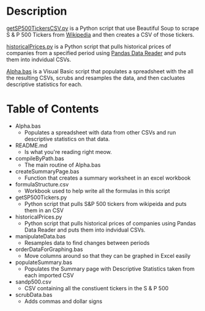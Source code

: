 # Description

<a href="https://github.com/santarini/pandas-datareader/blob/master/getSP500TickersCSV.py">getSP500TickersCSV.py</a> is a Python script that use Beautiful Soup to scrape S & P 500 Tickers from <a href="https://en.wikipedia.org/wiki/List_of_S%26P_500_companies">Wikipedia</a> and then creates a CSV of those tickers.

<a href="https://github.com/santarini/pandas-datareader/blob/master/historicalPrices.py">historicalPrices.py</a> is a Python script that pulls historical prices of companies from a specified period using <a href="https://pandas-datareader.readthedocs.io/en/latest/">Pandas Data Reader</a> and puts them into indvidual CSVs.

<a href="https://github.com/santarini/pandas-datareader/blob/master/Alpha.bas">Alpha.bas</a> is a Visual Basic script that populates a spreadsheet with the all the resulting CSVs, scrubs and resamples the data, and then cacluates descriptive statistics for each.

# Table of Contents

* Alpha.bas
  * Populates a spreadsheet with data from other CSVs and run descriptive statistics on that data.
* README.md
  * Is what you're reading right meow.
* compileByPath.bas
  * The main routine of Alpha.bas
* createSummaryPage.bas
  * Function that creates a summary worksheet in an excel workbook
* formulaStructure.csv
  * Workbook used to help write all the formulas in this script
* getSP500Tickers.py
  * Python script that pulls S&P 500 tickers from wikipeida and puts them in an CSV
* historicalPrices.py
  *  Python script that pulls historical prices of companies using Pandas Data Reader and puts them into indvidual CSVs.
* manipulateData.bas
  * Resamples data to find changes between periods
* orderDataForGraphing.bas
  * Move columns around so that they can be graphed in Excel easily
* populateSummary.bas
  * Populates the Summary page with Descriptive Statistics taken from each imported CSV
* sandp500.csv
  * CSV containing all the constiuent tickers in the S & P 500
* scrubData.bas
  * Adds commas and dollar signs

